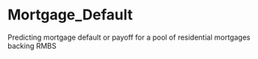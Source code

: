 # Mortgage_Default
Predicting mortgage default or payoff for a pool of residential mortgages backing RMBS
